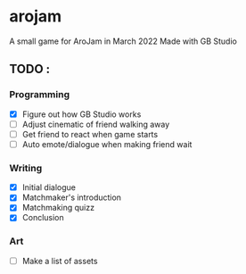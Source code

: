 # arojam
A small game for AroJam in March 2022
Made with GB Studio

## TODO :
### Programming
- [x] Figure out how GB Studio works
- [ ] Adjust cinematic of friend walking away
- [ ] Get friend to react when game starts
- [ ] Auto emote/dialogue when making friend wait

### Writing
- [x] Initial dialogue
- [x] Matchmaker's introduction
- [x] Matchmaking quizz
- [x] Conclusion

### Art
- [ ] Make a list of assets
